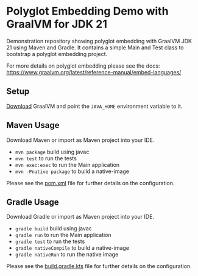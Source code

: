 # Polyglot Embedding Demo with GraalVM for JDK 21 
Demonstration repository showing polyglot embedding with GraalVM JDK 21 using Maven and Gradle.
It contains a simple Main and Test class to bootstrap a polyglot embedding project.

For more details on polyglot embedding please see the docs:
https://www.graalvm.org/latest/reference-manual/embed-languages/

## Setup

[Download](https://www.graalvm.org/downloads/) GraalVM and point the `JAVA_HOME` environment variable to it.

## Maven Usage

Download Maven or import as Maven project into your IDE.

* `mvn package` build using javac
* `mvn test` to run the tests
* `mvn exec:exec` to run the Main application
* `mvn -Pnative package` to build a native-image

Please see the [pom.xml](./pom.xml) file for further details on the configuration.

## Gradle Usage

Download Gradle or import as Maven project into your IDE.

* `gradle build` build using javac
* `gradle run` to run the Main application
* `gradle test` to run the tests
* `gradle nativeCompile` to build a native-image 
* `gradle nativeRun` to run the native image
  
Please see the [build.gradle.kts](./build.gradle.kts) file for further details on the configuration.